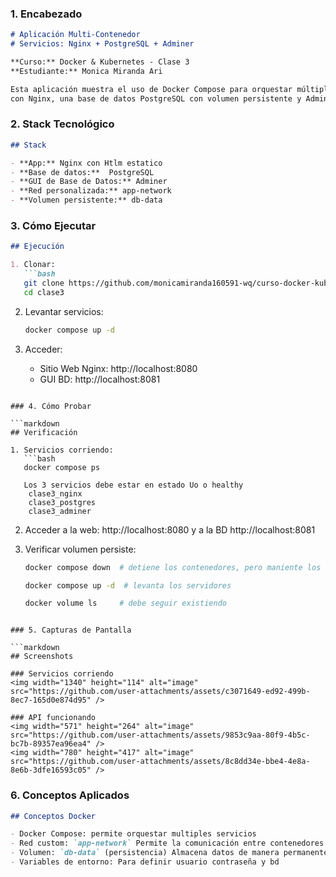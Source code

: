 ### 1. Encabezado

```markdown
# Aplicación Multi-Contenedor
# Servicios: Nginx + PostgreSQL + Adminer

**Curso:** Docker & Kubernetes - Clase 3
**Estudiante:** Monica Miranda Ari

Esta aplicación muestra el uso de Docker Compose para orquestar múltiples contenedores conectados en una red personalizada, 
con Nginx, una base de datos PostgreSQL con volumen persistente y Adminer para gestión visual de la bd.
```

### 2. Stack Tecnológico

```markdown
## Stack

- **App:** Nginx con Htlm estatico
- **Base de datos:**  PostgreSQL 
- **GUI de Base de Datos:** Adminer 
- **Red personalizada:** app-network  
- **Volumen persistente:** db-data 
```

### 3. Cómo Ejecutar

```markdown
## Ejecución

1. Clonar:
   ```bash
   git clone https://github.com/monicamiranda160591-wq/curso-docker-kubernetes-tareas.git
   cd clase3
   ```

2. Levantar servicios:
   ```bash
   docker compose up -d
   ```

3. Acceder:
   - Sitio Web Nginx: http://localhost:8080
   - GUI BD: http://localhost:8081
```

### 4. Cómo Probar

```markdown
## Verificación

1. Servicios corriendo:
   ```bash
   docker compose ps
   
   Los 3 servicios debe estar en estado Uo o healthy
	clase3_nginx
	clase3_postgres
	clase3_adminer
   ```
2. Acceder a la web: http://localhost:8080 y a la BD http://localhost:8081

3. Verificar volumen persiste:
   ```bash
   docker compose down  # detiene los contenedores, pero maniente los volumenes.
   
   docker compose up -d  # levanta los servidores 
   
   docker volume ls     # debe seguir existiendo
   
   ```
```

### 5. Capturas de Pantalla

```markdown
## Screenshots

### Servicios corriendo
<img width="1340" height="114" alt="image" src="https://github.com/user-attachments/assets/c3071649-ed92-499b-8ec7-165d0e874d95" />

### API funcionando
<img width="571" height="264" alt="image" src="https://github.com/user-attachments/assets/9853c9aa-80f9-4b5c-bc7b-89357ea96ea4" />
<img width="780" height="417" alt="image" src="https://github.com/user-attachments/assets/8c8dd34e-bbe4-4e8a-8e6b-3dfe16593c05" />

```

### 6. Conceptos Aplicados

```markdown
## Conceptos Docker

- Docker Compose: permite orquestar multiples servicios
- Red custom: `app-network` Permite la comunicación entre contenedores
- Volumen: `db-data` (persistencia) Almacena datos de manera permanente
- Variables de entorno: Para definir usuario contraseña y bd 
```
